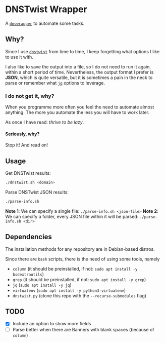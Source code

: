 # DNSTwist Wrapper

A [`dnswrapper`](https://github.com/elceef/dnstwist) to automate some tasks.

## Why?

Since I use [`dnstwist`](https://github.com/elceef/dnstwist) from time to time, I keep forgetting
what options I like to use it with.

I also like to save the output into a file, so I do not need to run it again, within a short
period of time. Nevertheless, the output format I prefer is **JSON**, which is quite versatile,
but it is sometimes a pain in the neck to parse or remember what [`jq`]() options to leverage.

### I do not get it, why?

When you programme more often you feel the need to automate almost anything. The more you
automate the less you will have to work later.

As once I have read: *thrive to be lazy*.

#### Seriously, why?

Stop it! And read on!

## Usage

Get DNSTwist results:
```bash
./dnstwist.sh <domain>
```

Parse DNSTwist JSON results:
```bash
./parse-info.sh
```
**Note 1**: We can specify a single file: `./parse-info.sh <json-file>`
**Note 2**: We can specify a folder, every JSON file within it will be parsed: `./parse-info.sh <dir>`


## Dependencies

The installation methods for any repository are in Debian-based distros.

Since there are `bash` scripts, there is the need of using some tools, namely
- `column` (it should be preinstalled, if not: `sudo apt install -y bsdextrautils`)
- `grep` (it should be preinstalled, if not: `sudo apt install -y grep`)
- `jq` (`sudo apt install -y jq`)
- `virtualenv` (`sudo apt install -y python3-virtualenv`)
- `dnstwist.py` (clone this repo with the `--recurse-submodules` flag)

## TODO

- [x] Include an option to show more fields
- [ ] Parse better when there are Banners with blank spaces (because of `column`)
